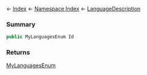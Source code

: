 ← [Index](Api-Index) ← [Namespace Index](Namespace-Index) ← [LanguageDescription](VRage.MyTexts+LanguageDescription)

### Summary

```csharp
public MyLanguagesEnum Id
```

### Returns

[MyLanguagesEnum](VRage.MyLanguagesEnum)

